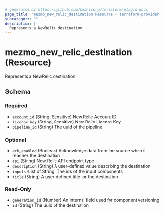```yaml
---
# generated by https://github.com/hashicorp/terraform-plugin-docs
page_title: "mezmo_new_relic_destination Resource - terraform-provider-mezmo"
subcategory: ""
description: |-
  Represents a NewRelic destination.
---
```


# mezmo_new_relic_destination (Resource)

Represents a NewRelic destination.



<!-- schema generated by tfplugindocs -->
## Schema

### Required

- `account_id` (String, Sensitive) New Relic Account ID
- `license_key` (String, Sensitive) New Relic License Key
- `pipeline_id` (String) The uuid of the pipeline

### Optional

- `ack_enabled` (Boolean) Acknowledge data from the source when it reaches the destination
- `api` (String) New Relic API endpoint type
- `description` (String) A user-defined value describing the destination
- `inputs` (List of String) The ids of the input components
- `title` (String) A user-defined title for the destination

### Read-Only

- `generation_id` (Number) An internal field used for component versioning
- `id` (String) The uuid of the destination
